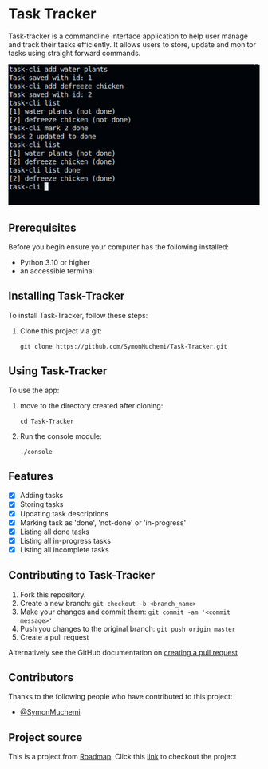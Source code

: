 # Task Tracker

Task-tracker is a commandline interface application to help user manage and track their tasks efficiently. It allows users to store, update and monitor tasks using straight forward commands.

![Terminal screenshot](task-tracker.png)

## Prerequisites

Before you begin ensure your computer has the following installed:

- Python 3.10 or higher
- an accessible terminal

## Installing Task-Tracker

To install Task-Tracker, follow these steps:

1. Clone this project via git:

   ```shell
   git clone https://github.com/SymonMuchemi/Task-Tracker.git
   ```

## Using Task-Tracker

To use the app:

1. move to the directory created after cloning:

   ```shell
   cd Task-Tracker
   ```

2. Run the console module:

   ```shell
   ./console
   ```

## Features

- [x] Adding tasks
- [x] Storing tasks
- [x] Updating task descriptions
- [x] Marking task as 'done', 'not-done' or 'in-progress'
- [x] Listing all done tasks
- [x] Listing all in-progress tasks
- [x] Listing all incomplete tasks

## Contributing to Task-Tracker

1. Fork this repository.
2. Create a new branch: `git checkout -b <branch_name>`
3. Make your changes and commit them: `git commit -am '<commit message>'`
4. Push you changes to the original branch: `git push origin master`
5. Create a pull request

Alternatively see the GitHub documentation on [creating a pull request](https://help.github.com/en/github/collaborating-with-issues-and-pull-requests/creating-a-pull-request)

## Contributors

Thanks to the following people who have contributed to this project:

- [@SymonMuchemi](https://www.github.com/symonmuchemi)

## Project source

This is a project from [Roadmap](https://www.roadmap.sh). Click this [link](https://roadmap.sh/projects/task-tracker) to checkout the project
